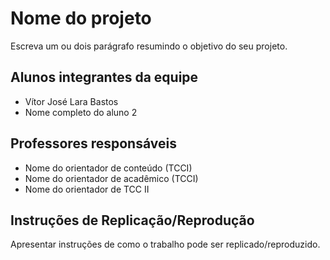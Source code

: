 # Nome do projeto

Escreva um ou dois  parágrafo resumindo o objetivo do seu projeto.

## Alunos integrantes da equipe

* Vítor José Lara Bastos
* Nome completo do aluno 2

## Professores responsáveis

* Nome do orientador de conteúdo (TCCI)
* Nome do orientador de acadêmico (TCCI)
* Nome do orientador de TCC II

## Instruções de Replicação/Reprodução

Apresentar instruções de como o trabalho pode ser replicado/reproduzido.
